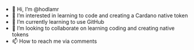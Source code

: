 - 👋 Hi, I’m @hodlamr
- 👀 I’m interested in learning to code and creating a Cardano native token
- 🌱 I’m currently learning to use GitHub
- 💞️ I’m looking to collaborate on learning coding and creating native tokens
- 📫 How to reach me via comments

<!---
hodlamr/hodlamr is a ✨ special ✨ repository because its `README.md` (this file) appears on your GitHub profile.
You can click the Preview link to take a look at your changes.
--->
